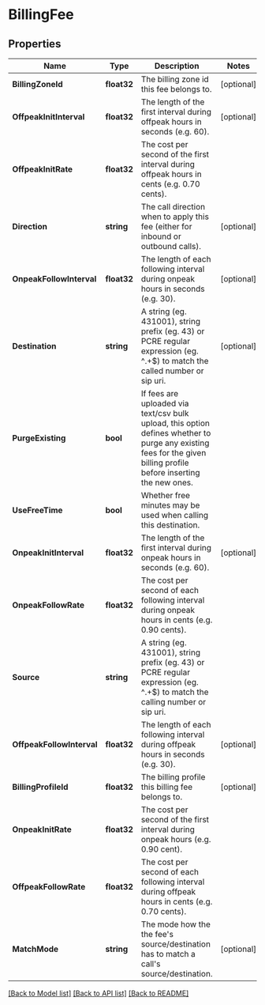 # BillingFee

## Properties

Name | Type | Description | Notes
------------ | ------------- | ------------- | -------------
**BillingZoneId** | **float32** | The billing zone id this fee belongs to. | [optional] 
**OffpeakInitInterval** | **float32** | The length of the first interval during offpeak hours in seconds (e.g. 60). | [optional] 
**OffpeakInitRate** | **float32** | The cost per second of the first interval during offpeak hours in cents (e.g. 0.70 cents). | 
**Direction** | **string** | The call direction when to apply this fee (either for inbound or outbound calls). | [optional] 
**OnpeakFollowInterval** | **float32** | The length of each following interval during onpeak hours in seconds (e.g. 30). | [optional] 
**Destination** | **string** | A string (eg. 431001), string prefix (eg. 43) or PCRE regular expression (eg. ^.+$) to match the called number or sip uri. | [optional] 
**PurgeExisting** | **bool** | If fees are uploaded via text/csv bulk upload, this option defines whether to purge any existing fees for the given billing profile before inserting the new ones. | 
**UseFreeTime** | **bool** | Whether free minutes may be used when calling this destination. | 
**OnpeakInitInterval** | **float32** | The length of the first interval during onpeak hours in seconds (e.g. 60). | [optional] 
**OnpeakFollowRate** | **float32** | The cost per second of each following interval during onpeak hours in cents (e.g. 0.90 cents). | 
**Source** | **string** | A string (eg. 431001), string prefix (eg. 43) or PCRE regular expression (eg. ^.+$) to match the calling number or sip uri. | 
**OffpeakFollowInterval** | **float32** | The length of each following interval during offpeak hours in seconds (e.g. 30). | [optional] 
**BillingProfileId** | **float32** | The billing profile this billing fee belongs to. | [optional] 
**OnpeakInitRate** | **float32** | The cost per second of the first interval during onpeak hours (e.g. 0.90 cent). | 
**OffpeakFollowRate** | **float32** | The cost per second of each following interval during offpeak hours in cents (e.g. 0.70 cents). | 
**MatchMode** | **string** | The mode how the the fee&#39;s source/destination has to match a call&#39;s source/destination. | [optional] 

[[Back to Model list]](../README.md#documentation-for-models) [[Back to API list]](../README.md#documentation-for-api-endpoints) [[Back to README]](../README.md)


